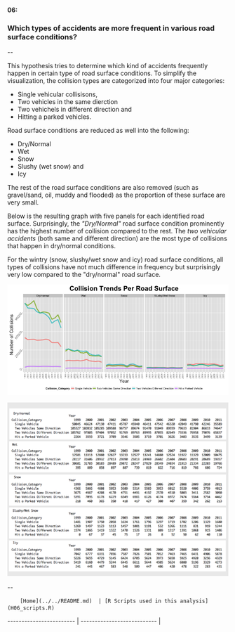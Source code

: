 #### 06:
### Which types of accidents are more frequent in various road surface conditions?

--

This hypothesis tries to determine which kind of accidents frequently happen in certain type of road surface conditions. To simplify the visualization, the collision types are categorized into four major categories:
 - Single vehicular collisisons, 
 - Two vehicles in the same dierction
 - Two vehichels in different direction and
 - Hitting a parked vehicles.
 
Road surface conditions are reduced as well into the following:
 - Dry/Normal
 - Wet
 - Snow
 - Slushy (wet snow) and
 - Icy

The rest of the road surface conditions are also removed (such as gravel/sand, oil, muddy and flooded) as the proportion of these surface are very small.

Below is the resulting graph with five panels for each identified road surface. Surprisingly, the *"Dry/Normal"* road surface condition prominently has the highest number of collision compared to the rest. The *two vehicular accidents*  (both same and different direction) are the most type of collisions that happen in dry/normal conditions. 

For the wintry (snow, slushy/wet snow and icy) road surface conditions, all types of collisions have not much difference in frequency but surprisingly very low compared to the "dry/normal" road surface.

![](H06_GraphA.png)

![](H06_TableA.png)




--
        
        [Home](../../README.md)  | [R Scripts used in this analysis](H06_scripts.R)
------------------------ | ---------------------------
        |
